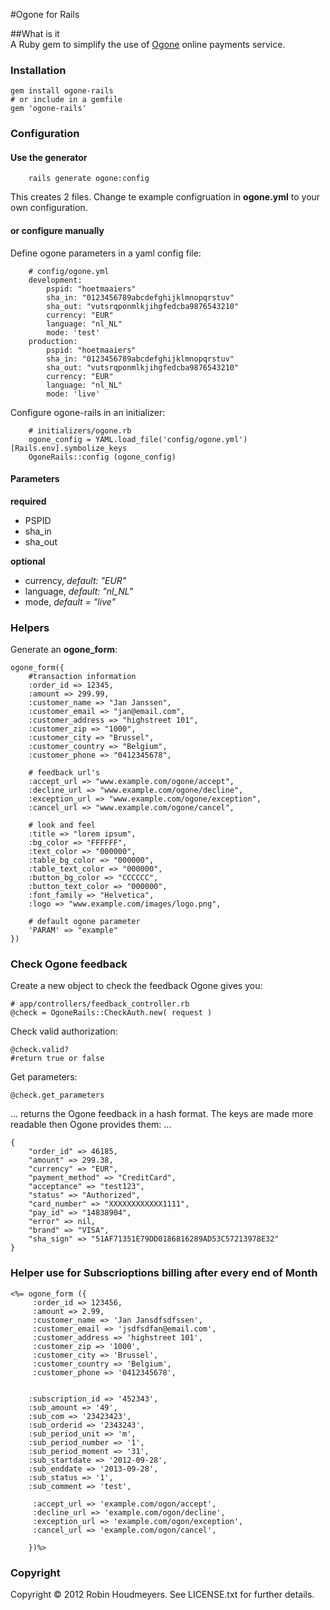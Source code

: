 #Ogone for Rails


##What is it
<br/>
A Ruby gem to simplify the use of [Ogone](http://www.ogone.com) online payments service.


### Installation
	gem install ogone-rails
	# or include in a gemfile
	gem 'ogone-rails'

### Configuration

#### Use the generator
		
		rails generate ogone:config
		
This creates 2 files. Change te example configruation in **ogone.yml** to your own configuration.


	
#### or configure manually

Define ogone parameters in a yaml config file:
		
		# config/ogone.yml
		development:
  			pspid: "hoetmaaiers"
  			sha_in: "0123456789abcdefghijklmnopqrstuv"
  			sha_out: "vutsrqponmlkjihgfedcba9876543210"
  			currency: "EUR"
  			language: "nl_NL"
  			mode: 'test'
  		production:
  			pspid: "hoetmaaiers"
  			sha_in: "0123456789abcdefghijklmnopqrstuv"
  			sha_out: "vutsrqponmlkjihgfedcba9876543210"
  			currency: "EUR"
  			language: "nl_NL"
  			mode: 'live'

Configure ogone-rails in an initializer:
		
		# initializers/ogone.rb
		ogone_config = YAML.load_file('config/ogone.yml')[Rails.env].symbolize_keys
		OgoneRails::config (ogone_config)
		

#### Parameters	
__required__

* PSPID
* sha_in
* sha_out

__optional__

* currency,  _default: "EUR"_
* language, _default: "nl_NL"_
* mode, _default = "live"_



### Helpers
Generate an **ogone_form**:

	ogone_form({
		#transaction information
    	:order_id => 12345, 
    	:amount => 299.99, 
    	:customer_name => "Jan Janssen",
    	:customer_email => "jan@email.com",
   		:customer_address => "highstreet 101",
   		:customer_zip => "1000",
    	:customer_city => "Brussel",
    	:customer_country => "Belgium",
    	:customer_phone => "0412345678",
    	
    	# feedback url's
    	:accept_url => "www.example.com/ogone/accept",
    	:decline_url => "www.example.com/ogone/decline",
    	:exception_url => "www.example.com/ogone/exception",
    	:cancel_url => "www.example.com/ogone/cancel",
    	
    	# look and feel
    	:title => "lorem ipsum",
    	:bg_color => "FFFFFF",
    	:text_color => "000000",
    	:table_bg_color => "000000",
    	:table_text_color => "000000",    	
    	:button_bg_color => "CCCCCC",
    	:button_text_color => "000000",
    	:font_family => "Helvetica",
    	:logo => "www.example.com/images/logo.png",
    	
    	# default ogone parameter
    	'PARAM' => "example"
   	})

### Check Ogone feedback

Create a new object to check the feedback Ogone gives you:

	# app/controllers/feedback_controller.rb
    @check = OgoneRails::CheckAuth.new( request )

Check valid authorization:
	
	@check.valid?
	#return true or false

Get parameters:
	
	@check.get_parameters
	
… returns the Ogone feedback in a hash format. The keys are made more readable then Ogone provides them: …

	{
		"order_id" => 46185, 
		"amount" => 299.38, 
		"currency" => "EUR", 
		"payment_method" => "CreditCard",
		"acceptance" => "test123", 
		"status" => "Authorized", 
		"card_number" => "XXXXXXXXXXXX1111",
		"pay_id" => "14838904", 
		"error" => nil, 
		"brand" => "VISA",
		"sha_sign" => "51AF71351E79DD0186816289AD53C57213978E32"
	}
	
### Helper use for Subscrioptions billing after every end of Month

	<%= ogone_form ({
         :order_id => 123456,
         :amount => 2.99,
         :customer_name => 'Jan Jansdfsdfssen',
         :customer_email => 'jsdfsdfan@email.com',
         :customer_address => 'highstreet 101',
         :customer_zip => '1000',
         :customer_city => 'Brussel',
         :customer_country => 'Belgium',
         :customer_phone => '0412345678',


        :subscription_id => '452343',
        :sub_amount => '49',
        :sub_com => '23423423',
        :sub_orderid => '2343243',
        :sub_period_unit => 'm',
        :sub_period_number => '1',
        :sub_period_moment => '31',
        :sub_startdate => '2012-09-28',
        :sub_enddate => '2013-09-28',
        :sub_status => '1',
        :sub_comment => 'test',

         :accept_url => 'example.com/ogon/accept',
         :decline_url => 'example.com/ogon/decline',
         :exception_url => 'example.com/ogon/exception',
         :cancel_url => 'example.com/ogon/cancel',

        })%>

### Copyright
Copyright &copy; 2012 Robin Houdmeyers. See LICENSE.txt for further details.
